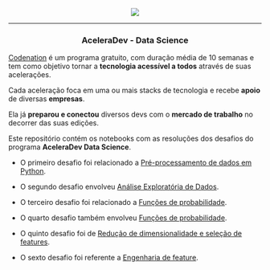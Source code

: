 <p align="center">
  <img src="https://imgur.com/QRlWqDO.jpgg"/>
</p>

------------

<h3 align="center">
  AceleraDev - Data Science
</h3>

[Codenation](https://www.codenation.dev/) é um programa gratuito, com duração média de 10 semanas e tem como objetivo tornar a **tecnologia acessível a todos** através de suas acelerações. 

Cada aceleração foca em uma ou mais stacks de tecnologia e  recebe **apoio** de diversas **empresas**. 

Ela já **preparou e conectou** diversos devs com o **mercado de trabalho** no decorrer das suas edições.

Este repositório contém os notebooks com as resoluções dos desafios do programa **AceleraDev Data Science**.

- O primeiro desafio foi relacionado a [Pré-processamento de dados em Python](https://github.com/Trsouza/Data-Science-Codenation/blob/master/modulo-2).

- O segundo desafio envolveu [Análise Exploratória de Dados](https://github.com/Trsouza/Data-Science-Codenation/blob/master/modulo-3).

- O terceiro desafio foi relacionado a [Funções de probabilidade](https://github.com/Trsouza/Data-Science-Codenation/blob/master/modulo-4).

- O quarto desafio também envolveu [Funções de probabilidade](https://github.com/Trsouza/Data-Science-Codenation/blob/master/modulo-5).

- O quinto desafio foi de [Redução de dimensionalidade e seleção de features](https://github.com/Trsouza/Data-Science-Codenation/tree/master/modulo-6).

- O sexto desafio foi referente a [Engenharia de feature](https://github.com/Trsouza/Data-Science-Codenation/tree/master/modulo-7).
